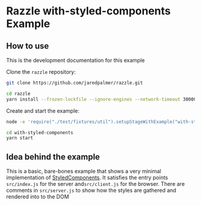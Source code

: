 # Razzle with-styled-components Example

## How to use

<!-- START install generated instructions please keep comment here to allow auto update -->
<!-- DON'T EDIT THIS SECTION, INSTEAD RE-RUN yarn update-examples TO UPDATE -->
This is the development documentation for this example

Clone the `razzle` repository:

```bash
git clone https://github.com/jaredpalmer/razzle.git

cd razzle
yarn install --frozen-lockfile --ignore-engines --network-timeout 30000
```

Create and start the example:

```bash
node -e 'require("./test/fixtures/util").setupStageWithExample("with-styled-components", "with-styled-components", symlink=false, yarnlink=true, install=true, test=false);'

cd with-styled-components
yarn start
```
<!-- END install generated instructions please keep comment here to allow auto update -->

## Idea behind the example
This is a basic, bare-bones example that shows a very minimal implementation
of [StyledComponents](https://github.com/styled-components/styled-components).
It satisfies the entry points `src/index.js` for the server and`src/client.js`
for the browser.
There are comments in `src/server.js` to show how the styles are gathered and
rendered into to the DOM
